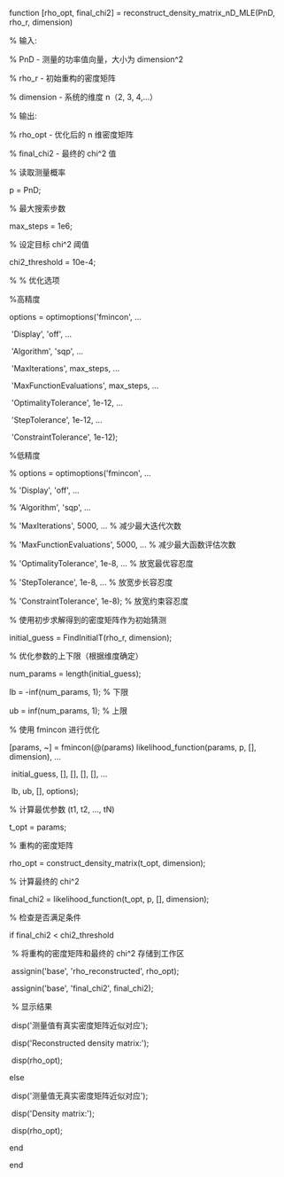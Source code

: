 function [rho_opt, final_chi2] = reconstruct_density_matrix_nD_MLE(PnD, rho_r, dimension)

  % 输入:

  % PnD - 测量的功率值向量，大小为 dimension^2

  % rho_r - 初始重构的密度矩阵

  % dimension - 系统的维度 n（2, 3, 4,...）

  % 输出:

  % rho_opt - 优化后的 n 维密度矩阵

  % final_chi2 - 最终的 chi^2 值

  % 读取测量概率

  p = PnD;

  % 最大搜索步数

  max_steps = 1e6;

  % 设定目标 chi^2 阈值

  chi2_threshold = 10e-4;

%   % 优化选项

%高精度

  options = optimoptions('fmincon', ...

​              'Display', 'off', ...

​              'Algorithm', 'sqp', ...

​              'MaxIterations', max_steps, ...

​              'MaxFunctionEvaluations', max_steps, ...

​              'OptimalityTolerance', 1e-12, ...

​              'StepTolerance', 1e-12, ...

​              'ConstraintTolerance', 1e-12);

%低精度

% options = optimoptions('fmincon', ...

%             'Display', 'off', ...

%             'Algorithm', 'sqp', ...

%             'MaxIterations', 5000, ...    % 减少最大迭代次数

%             'MaxFunctionEvaluations', 5000, ...  % 减少最大函数评估次数

%             'OptimalityTolerance', 1e-8, ...   % 放宽最优容忍度

%             'StepTolerance', 1e-8, ...     % 放宽步长容忍度

%             'ConstraintTolerance', 1e-8);   % 放宽约束容忍度

  % 使用初步求解得到的密度矩阵作为初始猜测

  initial_guess = FindInitialT(rho_r, dimension);

  % 优化参数的上下限（根据维度确定）

  num_params = length(initial_guess);

  lb = -inf(num_params, 1); % 下限

  ub = inf(num_params, 1);  % 上限

  % 使用 fmincon 进行优化

  [params, ~] = fmincon(@(params) likelihood_function(params, p, [], dimension), ...

​             initial_guess, [], [], [], [], ...

​             lb, ub, [], options);

  % 计算最优参数 (t1, t2, ..., tN)

  t_opt = params;

  % 重构的密度矩阵

  rho_opt = construct_density_matrix(t_opt, dimension);

  % 计算最终的 chi^2

  final_chi2 = likelihood_function(t_opt, p, [], dimension);

  % 检查是否满足条件

  if final_chi2 < chi2_threshold

​    % 将重构的密度矩阵和最终的 chi^2 存储到工作区

​    assignin('base', 'rho_reconstructed', rho_opt);

​    assignin('base', 'final_chi2', final_chi2);

​    % 显示结果

​    disp('测量值有真实密度矩阵近似对应');

​    disp('Reconstructed density matrix:');

​    disp(rho_opt);

  else

​    disp('测量值无真实密度矩阵近似对应');

​    disp('Density matrix:');

​    disp(rho_opt);

  end

end
